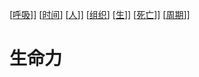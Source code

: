 [[呼吸]]]
[[时间]]
[[人]]]
[[组织]]
[[生]]]
[[死亡]]]
[[周期]]]
# 生命力

[//begin]: # "Autogenerated link references for markdown compatibility"
[灵魂.md]: ../灵魂/灵魂 "灵魂"
[呼吸]: 人的生命力/呼吸/呼吸 "呼吸"
[时间]: 人的生命力/时间/时间 "时间"
[人]: 社会生命力/人/人 "人"
[组织]: 社会生命力/组织/组织 "组织"
[生]: 自然生命力/生/生 "生"
[死亡]: 自然生命力/死/死亡 "死亡"
[周期]: 自然生命力/周期/周期 "周期"
[//end]: # "Autogenerated link references"